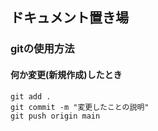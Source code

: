 ## ドキュメント置き場

### gitの使用方法
#### 何か変更(新規作成)したとき
```
git add .
git commit -m "変更したことの説明"
git push origin main
```
